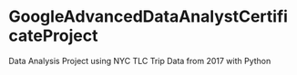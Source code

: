 # GoogleAdvancedDataAnalystCertificateProject
Data Analysis Project using NYC TLC Trip Data from 2017 with Python
